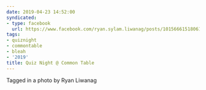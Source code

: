 ```yaml
---
date: 2019-04-23 14:52:00
syndicated:
- type: facebook
  url: https://www.facebook.com/ryan.sylam.liwanag/posts/10156661518061725
tags:
- quiznight
- commontable
- bleah
- '2019'
title: Quiz Night @ Common Table
---
```


Tagged in a photo by Ryan Liwanag